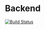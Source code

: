 # Backend

[![Build Status](https://travis-ci.org/BabyEngine/Backend.svg?branch=master)](https://travis-ci.org/BabyEngine/Backend)
